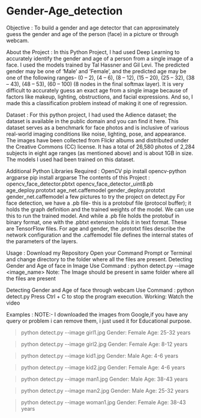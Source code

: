 # Gender-Age_detection
Objective :
To build a gender and age detector that can approximately guess the gender and age of the person (face) in a picture or through webcam.

About the Project :
In this Python Project, I had used Deep Learning to accurately identify the gender and age of a person from a single image of a face. I used the models trained by Tal Hassner and Gil Levi. The predicted gender may be one of ‘Male’ and ‘Female’, and the predicted age may be one of the following ranges- (0 – 2), (4 – 6), (8 – 12), (15 – 20), (25 – 32), (38 – 43), (48 – 53), (60 – 100) (8 nodes in the final softmax layer). It is very difficult to accurately guess an exact age from a single image because of factors like makeup, lighting, obstructions, and facial expressions. And so, I made this a classification problem instead of making it one of regression.

Dataset :
For this python project, I had used the Adience dataset; the dataset is available in the public domain and you can find it here. This dataset serves as a benchmark for face photos and is inclusive of various real-world imaging conditions like noise, lighting, pose, and appearance. The images have been collected from Flickr albums and distributed under the Creative Commons (CC) license. It has a total of 26,580 photos of 2,284 subjects in eight age ranges (as mentioned above) and is about 1GB in size. The models I used had been trained on this dataset.

Additional Python Libraries Required :
OpenCV
   pip install opencv-python
argparse
   pip install argparse
The contents of this Project :
opencv_face_detector.pbtxt
opencv_face_detector_uint8.pb
age_deploy.prototxt
age_net.caffemodel
gender_deploy.prototxt
gender_net.caffemodel
a few pictures to try the project on
detect.py
For face detection, we have a .pb file- this is a protobuf file (protocol buffer); it holds the graph definition and the trained weights of the model. We can use this to run the trained model. And while a .pb file holds the protobuf in binary format, one with the .pbtxt extension holds it in text format. These are TensorFlow files. For age and gender, the .prototxt files describe the network configuration and the .caffemodel file defines the internal states of the parameters of the layers.

Usage :
Download my Repository
Open your Command Prompt or Terminal and change directory to the folder where all the files are present.
Detecting Gender and Age of face in Image Use Command :
  python detect.py --image <image_name>
Note: The Image should be present in same folder where all the files are present

Detecting Gender and Age of face through webcam Use Command :
  python detect.py
Press Ctrl + C to stop the program execution.
Working:
Watch the video

Examples :
NOTE:- I downloaded the images from Google,if you have any query or problem i can remove them, i just used it for Educational purpose.

>python detect.py --image girl1.jpg
Gender: Female
Age: 25-32 years


>python detect.py --image girl2.jpg
Gender: Female
Age: 8-12 years


>python detect.py --image kid1.jpg
Gender: Male
Age: 4-6 years    


>python detect.py --image kid2.jpg
Gender: Female
Age: 4-6 years  


>python detect.py --image man1.jpg
Gender: Male
Age: 38-43 years


>python detect.py --image man2.jpg
Gender: Male
Age: 25-32 years


>python detect.py --image woman1.jpg
Gender: Female
Age: 38-43 years
